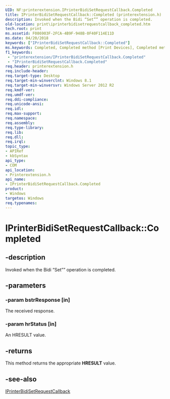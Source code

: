 ```yaml
---
UID: NF:printerextension.IPrinterBidiSetRequestCallback.Completed
title: IPrinterBidiSetRequestCallback::Completed (printerextension.h)
description: Invoked when the Bidi “Set”” operation is completed.
old-location: print\iprinterbidisetrequestcallback_completed.htm
tech.root: print
ms.assetid: F086903F-2FCA-4B9F-948B-0F40F114E11D
ms.date: 04/20/2018
keywords: ["IPrinterBidiSetRequestCallback::Completed"]
ms.keywords: Completed, Completed method [Print Devices], Completed method [Print Devices],IPrinterBidiSetRequestCallback interface, IPrinterBidiSetRequestCallback interface [Print Devices],Completed method, IPrinterBidiSetRequestCallback.Completed, IPrinterBidiSetRequestCallback::Completed, print.iprinterbidisetrequestcallback_completed, printerextension/IPrinterBidiSetRequestCallback::Completed
f1_keywords:
 - "printerextension/IPrinterBidiSetRequestCallback.Completed"
 - "IPrinterBidiSetRequestCallback.Completed"
req.header: printerextension.h
req.include-header: 
req.target-type: Desktop
req.target-min-winverclnt: Windows 8.1
req.target-min-winversvr: Windows Server 2012 R2
req.kmdf-ver: 
req.umdf-ver: 
req.ddi-compliance: 
req.unicode-ansi: 
req.idl: 
req.max-support: 
req.namespace: 
req.assembly: 
req.type-library: 
req.lib: 
req.dll: 
req.irql: 
topic_type:
- APIRef
- kbSyntax
api_type:
- COM
api_location:
- Printerextension.h
api_name:
- IPrinterBidiSetRequestCallback.Completed
product:
- Windows
targetos: Windows
req.typenames: 
---
```


# IPrinterBidiSetRequestCallback::Completed


## -description


Invoked when the Bidi “Set”” operation is completed.


## -parameters




### -param bstrResponse [in]

The received response.


### -param hrStatus [in]

An HRESULT value.


## -returns



This method returns the appropriate <b>HRESULT</b> value.




## -see-also




<a href="https://docs.microsoft.com/windows-hardware/drivers/ddi/printerextension/nn-printerextension-iprinterbidisetrequestcallback">IPrinterBidiSetRequestCallback</a>
 

 

